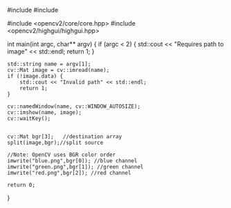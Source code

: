#include <string>
#include <iostream>

#include <opencv2/core/core.hpp>
#include <opencv2/highgui/highgui.hpp>

int main(int argc, char** argv)
{
    if (argc < 2) {
        std::cout << "Requires path to image" << std::endl;
        return 1;
    }

    std::string name = argv[1];
    cv::Mat image = cv::imread(name);
    if (!image.data) {
        std::cout << "Invalid path" << std::endl;
        return 1;
    }

    cv::namedWindow(name, cv::WINDOW_AUTOSIZE);
    cv::imshow(name, image);
    cv::waitKey();
   

    cv::Mat bgr[3];   //destination array
    split(image,bgr);//split source  

    //Note: OpenCV uses BGR color order
    imwrite("blue.png",bgr[0]); //blue channel
    imwrite("green.png",bgr[1]); //green channel
    imwrite("red.png",bgr[2]); //red channel

    return 0;

    

    
}

